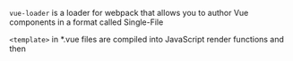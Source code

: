 `vue-loader` is a loader for webpack that allows you to author Vue components in a format called Single-File

`<template>` in *.vue files are compiled into JavaScript render functions and then 